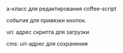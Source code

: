 а-класс для редактирования coffee-script

события для привязки кнопок.

uri: адрес скрипта для загрузки

cms: uri-адрес для сохранения 